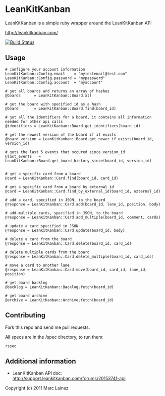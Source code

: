 LeanKitKanban
=============

LeanKitKanban is a simple ruby wrapper around the LeanKitKanban API

http://leankitkanban.com/

[![Build Status](https://travis-ci.org/mlainez/leankitkanban.png?branch=master)](https://travis-ci.org/mlainez/leankitkanban)

Usage
-----

    # configure your account information
    LeanKitKanban::Config.email    = "mytestemail@test.com"
    LeanKitKanban::Config.password = "mypassword"
    LeanKitKanban::Config.account  = "myaccount"

    # get all boards and returns an array of hashes
    @boards      = LeanKitKanban::Board.all

    # get the board with specified id as a hash
    @board       = LeanKitKanban::Board.find(board_id)

    # get all the identifiers for a board, it contains all information needed for other api calls
    @identifiers = LeanKitKanban::Board.get_identifiers(board_id)

    # get the newest version of the board if it exists
    @board_version = LeanKitKanban::Board.get_newer_if_exists(board_id, version_id)

    # gets the last 5 events that occured since version_id
    @last_events   = LeanKitKanban::Board.get_board_history_since(board_id, version_id)


    # get a specific card from a board
    @card = LeanKitKanban::Card.find(board_id, card_id)

    # get a specific card from a board by external id
    @card = LeanKitKanban::Card.find_by_external_id(board_id, external_id)

    # add a card, specified in JSON, to the board
    @response = LeanKitKanban::Card.add(board_id, lane_id, position, body)

    # add multiple cards, specified in JSON, to the board
    @response = LeanKitKanban::Card.add_multiple(board_id, comment, cards)

    # update a card specified in JSON
    @response = LeanKitKanban::Card.update(board_id, body)

    # delete a card from the board
    @response = LeanKitKanban::Card.delete(board_id, card_id)

    # delete multiple cards from the board
    @response = LeanKitKanban::Card.delete_multiple(board_id, card_ids)

    # move a card to another lane
    @response = LeanKitKanban::Card.move(board_id, card_id, lane_id, position)

    # get board backlog
    @backlog = LeanKitKanban::Backlog.fetch(board_id)

    # get board archive
    @archive = LeanKitKanban::Archive.fetch(board_id)

Contributing
------------

Fork this repo and send me pull requests.

All specs are in the /spec directory, to run them:

    rspec

Additional information
----------------------

* LeanKitKanban API doc: http://support.leankitkanban.com/forums/20153741-api


Copyright (c) 2011 Marc Lainez
